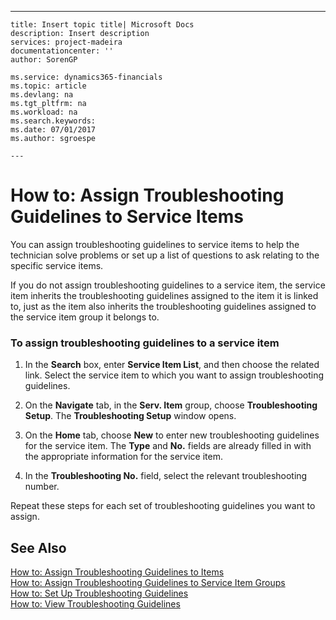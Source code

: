 ---
    title: Insert topic title| Microsoft Docs
    description: Insert description
    services: project-madeira
    documentationcenter: ''
    author: SorenGP

    ms.service: dynamics365-financials
    ms.topic: article
    ms.devlang: na
    ms.tgt_pltfrm: na
    ms.workload: na
    ms.search.keywords:
    ms.date: 07/01/2017
    ms.author: sgroespe

    ---
# How to: Assign Troubleshooting Guidelines to Service Items
You can assign troubleshooting guidelines to service items to help the technician solve problems or set up a list of questions to ask relating to the specific service items.  
  
 If you do not assign troubleshooting guidelines to a service item, the service item inherits the troubleshooting guidelines assigned to the item it is linked to, just as the item also inherits the troubleshooting guidelines assigned to the service item group it belongs to.  
  
### To assign troubleshooting guidelines to a service item  
  
1.  In the **Search** box, enter **Service Item List**, and then choose the related link. Select the service item to which you want to assign troubleshooting guidelines.  
  
2.  On the **Navigate** tab, in the **Serv. Item** group, choose **Troubleshooting Setup**. The **Troubleshooting Setup** window opens.  
  
3.  On the **Home** tab, choose **New** to enter new troubleshooting guidelines for the service item. The **Type** and **No.** fields are already filled in with the appropriate information for the service item.  
  
4.  In the **Troubleshooting No.** field, select the relevant troubleshooting number.  
  
 Repeat these steps for each set of troubleshooting guidelines you want to assign.  
  
## See Also  
 [How to: Assign Troubleshooting Guidelines to Items](../Service/how-to-assign-troubleshooting-guidelines-to-items.md)   
 [How to: Assign Troubleshooting Guidelines to Service Item Groups](../Service/how-to-assign-troubleshooting-guidelines-to-service-item-groups.md)   
 [How to: Set Up Troubleshooting Guidelines](../Service/how-to-set-up-troubleshooting-guidelines.md)   
 [How to: View Troubleshooting Guidelines](../Service/how-to-view-troubleshooting-guidelines.md)